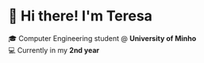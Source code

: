 # 👋 Hi there! I'm Teresa 

🎓 Computer Engineering student @ **University of Minho**  
💻 Currently in my **2nd year**  
